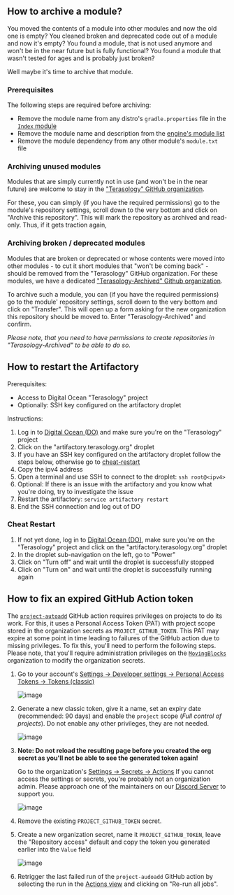 ## How to archive a module?

You moved the contents of a module into other modules and now the old one is empty?
You cleaned broken and deprecated code out of a module and now it's empty?
You found a module, that is not used anymore and won't be in the near future but is fully functional?
You found a module that wasn't tested for ages and is probably just broken?

Well maybe it's time to archive that module. 

### Prerequisites

The following steps are required before archiving:

* Remove the module name from any distro's `gradle.properties` file in the [`Index` module](https://github.com/Terasology/Index/tree/master/distros)
* Remove the module name and description from the [engine's module list](https://github.com/MovingBlocks/Terasology/blob/develop/docs/Modules.md)
* Remove the module dependency from any other module's `module.txt` file

### Archiving unused modules

Modules that are simply currently not in use (and won't be in the near future) are welcome to stay in the ["Terasology" GitHub organization](https://github.com/Terasology).

For these, you can simply (if you have the required permissions) go to the module's repository settings, scroll down to the very bottom and click on "Archive this repository". This will mark the repository as archived and read-only. Thus, if it gets traction again, 

### Archiving broken / deprecated modules

Modules that are broken or deprecated or whose contents were moved into other modules - to cut it short modules that "won't be coming back" - should be removed from the "Terasology" GitHub organization. For these modules, we have a dedicated ["Terasology-Archived" Github organization](https://github.com/Terasology-Archived).

To archive such a module, you can (if you have the required permissions) go to the module' repository settings, scroll down to the very bottom and click on "Transfer". This will open up a form asking for the new organization this repository should be moved to. Enter "Terasology-Archived" and confirm.

_Please note, that you need to have permissions to create repositories in "Terasology-Archived" to be able to do so._

## How to restart the Artifactory

Prerequisites:
* Access to Digital Ocean "Terasology" project
* Optionally: SSH key configured on the artifactory droplet

Instructions:
1. Log in to [Digital Ocean (DO)](https://cloud.digitalocean.com/projects/ef80fed5-434c-450c-848e-f76a6a38667a/resources?i=dae9f4) and make sure you're on the "Terasology" project
1. Click on the "artifactory.terasology.org" droplet
1. If you have an SSH key configured on the artifactory droplet follow the steps below, otherwise go to [cheat-restart](#cheat-restart)
1. Copy the ipv4 address
1. Open a terminal and use SSH to connect to the droplet: `ssh root@<ipv4>`
1. Optional: If there is an issue with the artifactory and you know what you're doing, try to investigate the issue
1. Restart the artifactory: `service artifactory restart`
1. End the SSH connection and log out of DO

### Cheat Restart

1. If not yet done, log in to [Digital Ocean (DO)](https://cloud.digitalocean.com/projects/ef80fed5-434c-450c-848e-f76a6a38667a/resources?i=dae9f4), make sure you're on the "Terasology" project and click on the "artifactory.terasology.org" droplet
1. In the droplet sub-navigation on the left, go to "Power"
1. Click on "Turn off" and wait until the droplet is successfully stopped
1. Click on "Turn on" and wait until the droplet is successfully running again

## How to fix an expired GitHub Action token

The [`project-autoadd`](https://github.com/MovingBlocks/Terasology/blob/develop/.github/workflows/project-autoadd.yml) GitHub action requires privileges on projects to do its work. For this, it uses a Personal Access Token (PAT) with project scope stored in the organization secrets as `PROJECT_GITHUB_TOKEN`.
This PAT may expire at some point in time leading to failures of the GitHub action due to missing privileges. To fix this, you'll need to perform the following steps. Please note, that you'll require administration privileges on the [`MovingBlocks`](https://github.com/MovingBlocks?type=source) organization to modify the organization secrets.

1. Go to your account's [Settings -> Developer settings -> Personal Access Tokens -> Tokens (classic)](https://github.com/settings/tokens)

   ![image](https://user-images.githubusercontent.com/29981695/201881307-9b6165b4-3477-47f7-91c3-306f1ed6f98d.png)

1. Generate a new classic token, give it a name, set an expiry date (recommended: 90 days) and enable the `project` scope (_Full control of projects_). Do not enable any other privileges, they are not needed.

   ![image](https://user-images.githubusercontent.com/29981695/201881921-3c97da31-0c09-412b-a601-40ac88f68a85.png)

1. **Note: Do not reload the resulting page before you created the org secret as you'll not be able to see the generated token again!**
   
   Go to the organization's [Settings -> Secrets -> Actions](https://github.com/organizations/MovingBlocks/settings/secrets/actions)
   If you cannot access the settings or secrets, you're probably not an organization admin. Please approach one of the maintainers on our [Discord Server](https://discord.gg/terasology) to support you.

   ![image](https://user-images.githubusercontent.com/29981695/201882840-e513c3be-0ea8-4626-8a28-6fd60aa47f2d.png)

1. Remove the existing `PROJECT_GITHUB_TOKEN` secret.

1. Create a new organization secret, name it `PROJECT_GITHUB_TOKEN`, leave the "Repository access" default and copy the token you generated earlier into the `Value` field

   ![image](https://user-images.githubusercontent.com/29981695/201883447-c3320bf2-d4e6-47e1-a405-0ddeba13b400.png)

1. Retrigger the last failed run of the `project-audoadd` GitHub action by selecting the run in the [Actions view](https://github.com/MovingBlocks/Terasology/actions/workflows/project-autoadd.yml) and clicking on "Re-run all jobs".
